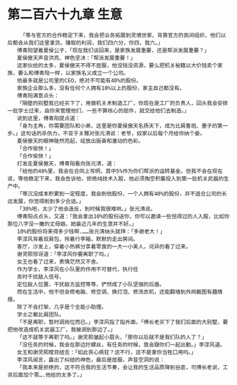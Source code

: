 # 第二百六十九章 生意
        「等与官方的合作稳定下来，我会把业务拓展到灵境世家、背靠官方的民间组织，他们以后都会从我们这里拿货。赚取的利润，我们四六分，你四，我六。」
       傅青阳望着夏侯公子，「现在我们谈回来，是家族发展重要，还是帮派发展重要？」
       夏侯傲天声音洪亮、神色坚决：「帮派发展重要！」
       这家伙给的太多，夏侯傲天不得不屈服，他没钱没资源，要么把机关秘籍以大价钱卖个家族，要么和傅青阳一样，以家族名义成立一个公司。
       他最多就是公司里的CEO，绝对不可能有40%的股份。
       家族企业那么多，没有任何个人拥有10%以上的股份，家主自己都没有。
       傅青阳满意点头：
       「隔壁的别墅我已经买下了，用做机关术制造工厂，你现在是工厂的负责人，回头我会安排一批学士过来，由你来管理他们，一些不算核心的部件，就交给他们去制造。」
       说到这里，傅青阳提点道：
       「身为主角，你需要团队和小弟，这里是你夏侯傲天名扬天下，成为比肩鲁班、墨子的第一步。」这句话的杀伤力，不亚于关雅对张元清说：老爷，奴家以后每个月给你纳个妾。
       夏侯傲天的眼神陡然亮起，绽放出振奋和激动的色彩。
       「合作愉快！」
       「合作愉快！」
       打发走夏侯傲天，傅青阳看向张元清，道：
       「给他的40%里，我会在合同上写明，其中5%作为你们帮派的运转基金。但我不会在现在说，等他稳定下来，我会告诉他，拒绝纯技术入股，他必须掏空积蓄投入到第一批机关武器的生产中。
       「等沉没成本积累到一定程度，我会削他股份，一个人拥有40%的股份，并不适合公司的长远发展，你觉得削到多少合适。」
       「30%吧，太少了他会造反，到时候我很难哄。」张元清说。
       傅青阳点点头，又道：「我会拿出10%的股份送你，你可以邀请一些信得过的人入股，比如你那位八字没一撇的丈母娘。她最近几年的生意并不好。」
       10%的股份将来得多少钱啊.……张元清纳头就拜：「多谢老大！」
       李淳风背着双肩包，拎着行李箱，默默的走出房间。
       客厅，沙发上，穿着小热裤分享着零食的一大一小美人，诧异的看了过来。
       谢灵熙惊讶道：「李淳风你要离职了吗。」
       女王也看了过来，表情茫然又不舍。
       作为学士，李淳风在小队里的作用不可替代，执行任
       务时干扰敌人信号，
       定位敌人位置，干扰敌方监控等等，俨然成了小队坚强的后盾。
       而在生活中，他不但会修电脑、修空调、换灯泡、修洗衣机，还能翻墙到外网截图有趣情报。
       除了不会打架，几乎是个全能小助理。
       学士之躯比肩团队。
       「不是离职，暂时调岗位而已。」李淳风指了指外面，「傅长老买下了我们后面的大别墅，要把他改造成机关武器工厂，我被调到那边了。」
       「这不就等于离职了吗。」谢灵熙皱起小眉头，「那你以后就不是我们队的人了？」
       「没任务的时候，我会在那边拧螺丝，有任务的时候，我会跟你们一起出勤。」李淳风道。
       女王和谢灵熙瞠目结舌：「如此丧心病狂？这不行，这不是拿你当牲口用吗。」
       李淳风闻言，露出了纠结的神色，最后是屈服，声音空洞的说：
       「我本来是拒绝的，这不符合我的生活节奏，会让我的生活品质降到谷底，可傅长老说，工资后面加个零….他给的太多了。」